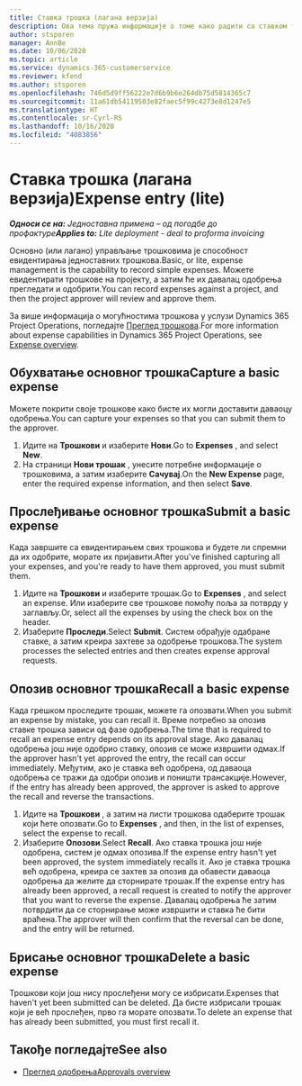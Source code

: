 ```yaml
---
title: Ставка трошка (лагана верзија)
description: Ова тема пружа информације о томе како радити са ставком трошка у једноставној примени.
author: stsporen
manager: AnnBe
ms.date: 10/06/2020
ms.topic: article
ms.service: dynamics-365-customerservice
ms.reviewer: kfend
ms.author: stsporen
ms.openlocfilehash: 746d5d9ff56222e7d6b9b6e264db75d5814365c7
ms.sourcegitcommit: 11a61db54119503e82faec5f99c4273e8d1247e5
ms.translationtype: HT
ms.contentlocale: sr-Cyrl-RS
ms.lasthandoff: 10/16/2020
ms.locfileid: "4083856"
---
```

# <a name="expense-entry-lite"></a><span data-ttu-id="1fefb-103">Ставка трошка (лагана верзија)</span><span class="sxs-lookup"><span data-stu-id="1fefb-103">Expense entry (lite)</span></span>

<span data-ttu-id="1fefb-104">_**Односи се на:** Једноставна примена – од погодбе до профактуре_</span><span class="sxs-lookup"><span data-stu-id="1fefb-104">_**Applies to:** Lite deployment - deal to proforma invoicing_</span></span>

<span data-ttu-id="1fefb-105">Основно (или лагано) управљање трошковима је способност евидентирања једноставних трошкова.</span><span class="sxs-lookup"><span data-stu-id="1fefb-105">Basic, or lite, expense management is the capability to record simple expenses.</span></span> <span data-ttu-id="1fefb-106">Можете евидентирати трошкове на пројекту, а затим ће их давалац одобрења прегледати и одобрити.</span><span class="sxs-lookup"><span data-stu-id="1fefb-106">You can record expenses against a project, and then the project approver will review and approve them.</span></span>

<span data-ttu-id="1fefb-107">За више информација о могућностима трошкова у услузи Dynamics 365 Project Operations, погледајте [Преглед трошкова](expense-overview.md).</span><span class="sxs-lookup"><span data-stu-id="1fefb-107">For more information about expense capabilities in Dynamics 365 Project Operations, see [Expense overview](expense-overview.md).</span></span>

## <a name="capture-a-basic-expense"></a><span data-ttu-id="1fefb-108">Обухватање основног трошка</span><span class="sxs-lookup"><span data-stu-id="1fefb-108">Capture a basic expense</span></span>

<span data-ttu-id="1fefb-109">Можете покрити своје трошкове како бисте их могли доставити даваоцу одобрења.</span><span class="sxs-lookup"><span data-stu-id="1fefb-109">You can capture your expenses so that you can submit them to the approver.</span></span>

1. <span data-ttu-id="1fefb-110">Идите на **Трошкови** и изаберите **Нови**.</span><span class="sxs-lookup"><span data-stu-id="1fefb-110">Go to **Expenses** , and select **New**.</span></span>
2. <span data-ttu-id="1fefb-111">На страници **Нови трошак** , унесите потребне информације о трошковима, а затим изаберите **Сачувај**.</span><span class="sxs-lookup"><span data-stu-id="1fefb-111">On the **New Expense** page, enter the required expense information, and then select **Save**.</span></span>

## <a name="submit-a-basic-expense"></a><span data-ttu-id="1fefb-112">Прослеђивање основног трошка</span><span class="sxs-lookup"><span data-stu-id="1fefb-112">Submit a basic expense</span></span>

<span data-ttu-id="1fefb-113">Када завршите са евидентирањем свих трошкова и будете ли спремни да их одобрите, морате их пријавити.</span><span class="sxs-lookup"><span data-stu-id="1fefb-113">After you've finished capturing all your expenses, and you're ready to have them approved, you must submit them.</span></span>

1. <span data-ttu-id="1fefb-114">Идите на **Трошкови** и изаберите трошак.</span><span class="sxs-lookup"><span data-stu-id="1fefb-114">Go to **Expenses** , and select an expense.</span></span> <span data-ttu-id="1fefb-115">Или изаберите све трошкове помоћу поља за потврду у заглављу.</span><span class="sxs-lookup"><span data-stu-id="1fefb-115">Or, select all the expenses by using the check box on the header.</span></span>
2. <span data-ttu-id="1fefb-116">Изаберите **Проследи**.</span><span class="sxs-lookup"><span data-stu-id="1fefb-116">Select **Submit**.</span></span> <span data-ttu-id="1fefb-117">Систем обрађује одабране ставке, а затим креира захтеве за одобрење трошкова.</span><span class="sxs-lookup"><span data-stu-id="1fefb-117">The system processes the selected entries and then creates expense approval requests.</span></span>

## <a name="recall-a-basic-expense"></a><span data-ttu-id="1fefb-118">Опозив основног трошка</span><span class="sxs-lookup"><span data-stu-id="1fefb-118">Recall a basic expense</span></span>

<span data-ttu-id="1fefb-119">Када грешком проследите трошак, можете га опозвати.</span><span class="sxs-lookup"><span data-stu-id="1fefb-119">When you submit an expense by mistake, you can recall it.</span></span> <span data-ttu-id="1fefb-120">Време потребно за опозив ставке трошка зависи од фазе одобрења.</span><span class="sxs-lookup"><span data-stu-id="1fefb-120">The time that is required to recall an expense entry depends on its approval stage.</span></span>  <span data-ttu-id="1fefb-121">Ако давалац одобрења још није одобрио ставку, опозив се може извршити одмах.</span><span class="sxs-lookup"><span data-stu-id="1fefb-121">If the approver hasn't yet approved the entry, the recall can occur immediately.</span></span> <span data-ttu-id="1fefb-122">Међутим, ако је ставка већ одобрена, од даваоца одобрења се тражи да одобри опозив и поништи трансакције.</span><span class="sxs-lookup"><span data-stu-id="1fefb-122">However, if the entry has already been approved, the approver is asked to approve the recall and reverse the transactions.</span></span>

1. <span data-ttu-id="1fefb-123">Идите на **Трошкови** , а затим на листи трошкова одаберите трошак који ћете опозвати.</span><span class="sxs-lookup"><span data-stu-id="1fefb-123">Go to **Expenses** , and then, in the list of expenses, select the expense to recall.</span></span>
2. <span data-ttu-id="1fefb-124">Изаберите **Опозови**.</span><span class="sxs-lookup"><span data-stu-id="1fefb-124">Select **Recall**.</span></span> <span data-ttu-id="1fefb-125">Ако ставка трошка још није одобрена, систем је одмах опозива.</span><span class="sxs-lookup"><span data-stu-id="1fefb-125">If the expense entry hasn't yet been approved, the system immediately recalls it.</span></span> <span data-ttu-id="1fefb-126">Ако је ставка трошка већ одобрена, креира се захтев за опозив да обавести даваоца одобрења да желите да сторнирате трошак.</span><span class="sxs-lookup"><span data-stu-id="1fefb-126">If the expense entry has already been approved, a recall request is created to notify the approver that you want to reverse the expense.</span></span> <span data-ttu-id="1fefb-127">Давалац одобрења ће затим потврдити да се сторнирање може извршити и ставка ће бити враћена.</span><span class="sxs-lookup"><span data-stu-id="1fefb-127">The approver will then confirm that the reversal can be done, and the entry will be returned.</span></span>

## <a name="delete-a-basic-expense"></a><span data-ttu-id="1fefb-128">Брисање основног трошка</span><span class="sxs-lookup"><span data-stu-id="1fefb-128">Delete a basic expense</span></span>

<span data-ttu-id="1fefb-129">Трошкови који још нису прослеђени могу се избрисати.</span><span class="sxs-lookup"><span data-stu-id="1fefb-129">Expenses that haven't yet been submitted can be deleted.</span></span> <span data-ttu-id="1fefb-130">Да бисте избрисали трошак који је већ прослеђен, прво га морате опозвати.</span><span class="sxs-lookup"><span data-stu-id="1fefb-130">To delete an expense that has already been submitted, you must first recall it.</span></span>

## <a name="see-also"></a><span data-ttu-id="1fefb-131">Такође погледајте</span><span class="sxs-lookup"><span data-stu-id="1fefb-131">See also</span></span>

- [<span data-ttu-id="1fefb-132">Преглед одобрења</span><span class="sxs-lookup"><span data-stu-id="1fefb-132">Approvals overview</span></span>](../approvals/approvals-overview.md)
